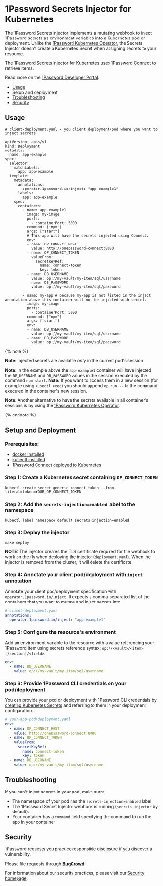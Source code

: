 # 1Password Secrets Injector for Kubernetes

The 1Password Secrets Injector implements a mutating webhook to inject 1Password secrets as environment variables into a Kubernetes pod or deployment. Unlike the [1Password Kubernetes Operator](https://github.com/1Password/onepassword-operator), the Secrets Injector doesn't create a Kubernetes Secret when assigning secrets to your resource.

The 1Password Secrets Injector for Kubernetes uses 1Password Connect to retrieve items.

Read more on the [1Password Developer Portal](https://developer.1password.com/connect/k8s-injector).

- [Usage](#usage)
- [Setup and deployment](#setup-and-deployment)
- [Troubleshooting](#troubleshooting)
- [Security](#security)

## Usage
```
# client-deployment.yaml - you client deployment/pod where you want to inject secrets

apiVersion: apps/v1
kind: Deployment
metadata:
  name: app-example
spec:
  selector:
    matchLabels:
      app: app-example
  template:
    metadata:
      annotations:
        operator.1password.io/inject: "app-example1"
      labels:
        app: app-example
    spec:
      containers:
        - name: app-example1
          image: my-image
          ports:
            - containerPort: 5000
          command: ["npm"]
          args: ["start"]
          # This app will have the secrets injected using Connect.
          env:
          - name: OP_CONNECT_HOST
            value: http://onepassword-connect:8080
          - name: OP_CONNECT_TOKEN
            valueFrom:
              secretKeyRef:
                name: connect-token
                key: token
          - name: DB_USERNAME
            value: op://my-vault/my-item/sql/username
          - name: DB_PASSWORD
            value: op://my-vault/my-item/sql/password

        - name: my-app # because my-app is not listed in the inject annotation above this container will not be injected with secrets
          image: my-image
          ports:
            - containerPort: 5000
          command: ["npm"]
          args: ["start"]
          env:
          - name: DB_USERNAME
            value: op://my-vault/my-item/sql/username
          - name: DB_PASSWORD
            value: op://my-vault/my-item/sql/password
```

{% note %}

**Note:** Injected secrets are available *only* in the current pod's session.

**Note:** In the example above the `app-example1` container will have injected the `DB_USERNAME` and `DB_PASSWORD` values in the session executed by the command `npm start`.
**Note:** If you want to access them in a new session (for example using `kubectl exec`) you should append `op run --` to the command executed in the container's new session.

**Note:** Another alternative to have the secrets available in all container's sessions is by using the [1Password Kubernetes Operator](https://github.com/1password/onepassword-operator).

{% endnote %}

## Setup and Deployment

### Prerequisites:
- [docker installed](https://docs.docker.com/get-docker/)
- [kubectl installed](https://kubernetes.io/docs/tasks/tools/install-kubectl/)
- [1Password Connect deployed to Kubernetes](https://developer.1password.com/docs/connect/get-started#step-2-deploy-1password-connect-server)

### Step 1: Create a Kubernetes secret containing `OP_CONNECT_TOKEN`

```shell
kubectl create secret generic connect-token --from-literal=token=YOUR_OP_CONNECT_TOKEN
```

### Step 2: Add the `secrets-injection=enabled` label to the namespace

```shell
kubectl label namespace default secrets-injection=enabled
```

### Step 3: Deploy the injector

```shell
make deploy
```
**NOTE:** The injector creates the TLS certificate required for the webhook to work on the fly when deploying the injector (`deployment.yaml`). When the injector is removed from the cluster, it will delete the certificate.


### Step 4: Annotate your client pod/deployment with `inject` annotation

Annotate your client pod/deployment specification with `operator.1password.io/inject`. It expects a comma-separated list of the containers that you want to mutate and inject secrets into.

```yaml
# client-deployment.yaml
annotations:
  operator.1password.io/inject: "app-example1"
```

### Step 5: Configure the resource's environment

Add an environment variable to the resource with a value referencing your 1Password item using secrets reference syntax: `op://<vault>/<item>[/section]/<field>`.

```yaml
env:
  - name: DB_USERNAME
    value: op://my-vault/my-item/sql/username
```

### Step 6: Provide 1Password CLI credentials on your pod/deployment

You can provide your pod or deployment with 1Password CLI credentials by [creating Kubernetes Secrets](#step-1--create-a-kubernetes-secret-containing-opconnecttoken) and referring to them in your deployment configuration.
```yaml
# your-app-pod/deployment.yaml
env:
  - name: OP_CONNECT_HOST
    value: http://onepassword-connect:8080
  - name: OP_CONNECT_TOKEN
    valueFrom:
      secretKeyRef:
        name: connect-token
        key: token
  - name: DB_USERNAME
    value: op://my-vault/my-item/sql/username
```

## Troubleshooting

If you can't inject secrets in your pod, make sure:
- The namespace of your pod has the `secrets-injection=enabled` label
- The 1Password Secret Injector webhook is running (`secrets-injector` by default).
- Your container has a `command` field specifying the command to run the app in your container

## Security

1Password requests you practice responsible disclosure if you discover a vulnerability.

Please file requests through [**BugCrowd**](https://bugcrowd.com/agilebits)

For information about our security practices, please visit our [Security homepage](https://1password.com/security/).
